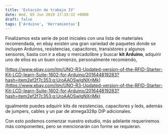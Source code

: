 ```yaml
---
title: 'Estación de trabajo IV'
date: Wed, 05 Jun 2019 17:33:32 +0000
draft: false
tags: ['Arduino', 'Herramientas']
---
```


Finalizamos esta serie de post iniciales con una lista de materiales recomendada, en ebay existen una gran variedad de paquetes donde se incluyen Arduinos, resistencias, capacitores, transistores y algunos sensores, basta con ir a ebay o mercadolibre y buscar **kit Arduino**, adquirir uno de ellos es un buen comienzo, personalmente recomiendo,

[https://www.ebay.com/itm/UNO-R3-Updated-version-of-the-RFID-Starter-Kit-LCD-learn-Suite-1602-for-Arduino/201644819283?hash=item2ef2f7c353:g:UroAAOSwIgNXrjMk](https://www.ebay.com/itm/UNO-R3-Updated-version-of-the-RFID-Starter-Kit-LCD-learn-Suite-1602-for-Arduino/201644819283?hash=item2ef2f7c353:g:UroAAOSwIgNXrjMk)

igualmente puedes adquirir kits de resistencias, capacitores y leds, además de jumpers, cables y un par de atmega328p DIP adicionales.

Con esto podemos comenzar nuestro estudio, más adelante requeriremos más componentes, pero se mencionarán con forme se requieran.